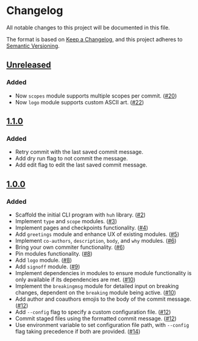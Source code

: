 # Changelog

All notable changes to this project will be documented in this file.

The format is based on [Keep a Changelog](https://keepachangelog.com/en/1.1.0/), and this project adheres to [Semantic Versioning](https://semver.org/spec/v2.0.0.html).

## [Unreleased]

### Added

- Now `scopes` module supports multiple scopes per commit. ([#20](https://github.com/nantli/goodcommit/pull/20))
- Now `logo` module supports custom ASCII art. ([#22](https://github.com/nantli/goodcommit/pull/22))

## [1.1.0]

### Added

- Retry commit with the last saved commit message.
- Add dry run flag to not commit the message.
- Add edit flag to edit the last saved commit message.

## [1.0.0]

### Added

- Scaffold the initial CLI program with `huh` library. ([#2](https://github.com/nantli/goodcommit/pull/2))
- Implement `type` and `scope` modules. ([#3](https://github.com/nantli/goodcommit/pull/3))
- Implement pages and checkpoints functionality. ([#4](https://github.com/nantli/goodcommit/pull/4))
- Add `greetings` module and enhance UX of existing modules. ([#5](https://github.com/nantli/goodcommit/pull/5))
- Implement `co-authors`, `description`, `body`, and `why` modules. ([#6](https://github.com/nantli/goodcommit/pull/6))
- Bring your own commiter functionality. ([#6](https://github.com/nantli/goodcommit/pull/6))
- Pin modules functionality. ([#8](https://github.com/nantli/goodcommit/pull/8))
- Add `logo` module. ([#8](https://github.com/nantli/goodcommit/pull/8))
- Add `signoff` module. ([#9](https://github.com/nantli/goodcommit/pull/9))
- Implement dependencies in modules to ensure module functionality is only available if its dependencies are met. ([#10](https://github.com/nantli/goodcommit/pull/10))
- Implement the `breakingmsg` module for detailed input on breaking changes, dependent on the `breaking` module being active. ([#10](https://github.com/nantli/goodcommit/pull/10))
- Add author and coauthors emojis to the body of the commit message. ([#12](https://github.com/nantli/goodcommit/pull/12))
- Add `--config` flag to specify a custom configuration file. ([#12](https://github.com/nantli/goodcommit/pull/12))
- Commit staged files using the formatted commit message. ([#12](https://github.com/nantli/goodcommit/pull/12))
- Use environment variable to set configuration file path, with `--config` flag taking precedence if both are provided. ([#14](https://github.com/nantli/goodcommit/pull/14))

[unreleased]: https://github.com/nantli/goodcommit/compare/v1.0.0...HEAD
[1.1.0]: https://github.com/nantli/goodcommit/compare/v1.0.0...v1.1.0
[1.0.0]: https://github.com/nantli/goodcommit/compare/v0.0.0...v1.0.0
